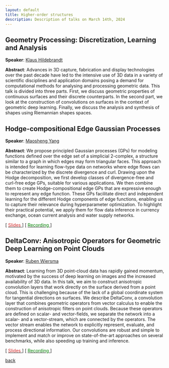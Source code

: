 ```yaml
---
layout: default
title: Higher-order structures
description: Description of talks on March 14th, 2024
---
```


## Geometry Processing: Discretization, Learning and Analysis

**Speaker**: [Klaus Hildebrandt](https://graphics.tudelft.nl/~klaus/)

**Abstract**: Advances in 3D capture, fabrication and display technologies over the past decade have led to the intensive use of 3D data in a variety of scientific disciplines and application domains posing a demand for computational methods for analysing and processing geometric data. This talk is divided into three parts. First, we discuss geometric properties of continuous surfaces and their discrete counterparts. In the second part, we look at the construction of convolutions on surfaces in the context of geometric deep learning. Finally, we discuss the analysis and synthesis of shapes using Riemannian shapes spaces.

## Hodge-compositional Edge Gaussian Processes

**Speaker**: [Maosheng Yang](https://scholar.google.dk/citations?user=-ka_yNQAAAAJ&hl=en)

**Abstract**: We propose principled Gaussian processes (GPs) for modeling functions defined over the edge set of a simplicial 2-complex, a structure similar to a graph in which edges may form triangular faces. This approach is intended for learning flow-type data on networks where edge flows can be characterized by the discrete divergence and curl. Drawing upon the Hodge decomposition, we first develop classes of divergence-free and curl-free edge GPs, suitable for various applications. We then combine them to create Hodge-compositional edge GPs that are expressive enough to represent any edge function. These GPs facilitate direct and independent learning for the different Hodge components of edge functions, enabling us to capture their relevance during hyperparameter optimization. To highlight their practical potential, we apply them for flow data inference in currency exchange, ocean current analysis and water supply networks.

[ [<span style="color:#D22B2B">Slides</span>
](../slides/20240314_yang.pdf) ] [ [<span style="color:green">Recording</span>
](https://www.youtube.com/watch?v=qzuViV-Qk88&ab_channel=Elvinisufi) ]


## DeltaConv: Anisotropic Operators for Geometric Deep Learning on Point Clouds

**Speaker**: [Ruben Wiersma](https://rubenwiersma.nl/)

**Abstract**: Learning from 3D point-cloud data has rapidly gained momentum, motivated by the success of deep learning on images and the increased availability of 3D data. In this talk, we aim to construct anisotropic convolution layers that work directly on the surface derived from a point cloud. This is challenging because of the lack of a global coordinate system for tangential directions on surfaces. We describe DeltaConv, a convolution layer that combines geometric operators from vector calculus to enable the construction of anisotropic filters on point clouds. Because these operators are defined on scalar- and vector-fields, we separate the network into a scalar- and a vector-stream, which are connected by the operators. The vector stream enables the network to explicitly represent, evaluate, and process directional information. Our convolutions are robust and simple to implement and match or improve on state-of-the-art approaches on several benchmarks, while also speeding up training and inference.

[ [<span style="color:#D22B2B">Slides</span>
](../slides/20240314_wiersma.pdf) ] [ [<span style="color:green">Recording</span>
](https://www.youtube.com/watch?v=r8uGsmRQO8M&list=PLdzxeAZte_YvxvSCBiQyDdyO8muNHWnLr&index=8&ab_channel=Elvinisufi) ]


[back](../index.md#march-14th-2024-higher-order-structures)
